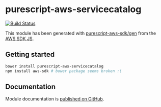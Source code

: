 # purescript-aws-servicecatalog

[![Build Status](https://app.wercker.com/status/5909b9e96d1080804b17a28f72f87b6b/s/master)](https://app.wercker.com/project/byKey/5909b9e96d1080804b17a28f72f87b6b)

This module has been generated with [purescript-aws-sdk/gen](https://github.com/purescript-aws-sdk/gen) from the [AWS SDK JS](https://github.com/aws/aws-sdk-js).

## Getting started

```sh
bower install purescript-aws-servicecatalog
npm install aws-sdk # bower package seems broken :(
```

## Documentation

Module documentation is [published on GitHub](https://github.com/purescript-aws-sdk/purescript-aws-servicecatalog/tree/master/docs).
